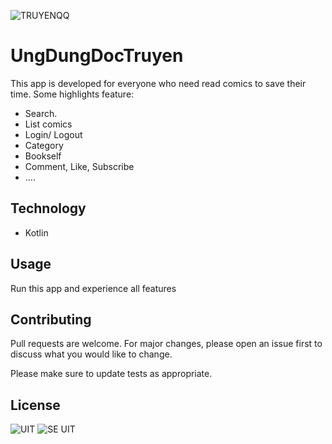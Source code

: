 ![TRUYENQQ](https://truyenqq.com/template/frontend/images/logo.png) 
# UngDungDocTruyen 
This app is developed for everyone who need read comics to save their time. Some highlights feature:
- Search.
- List comics
- Login/ Logout
- Category
- Bookself
- Comment, Like, Subscribe
- ....

## Technology
- Kotlin

## Usage
Run this app and experience all features

## Contributing
Pull requests are welcome. For major changes, please open an issue first to discuss what you would like to change.

Please make sure to update tests as appropriate.

## License
![UIT](https://www.uit.edu.vn/sites/vi/files/banner.png)
![SE UIT](http://cnpm.uit.edu.vn/templates/mimety/images/logo.png)

